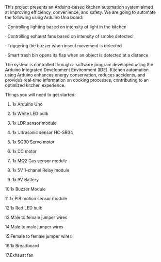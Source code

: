 This project presents an Arduino-based kitchen automation system aimed at improving efficiency, convenience, and safety. We are going to automate the following using Arduino Uno board:

· Controlling lighting based on intensity of light in the kitchen

· Controlling exhaust fans based on intensity of smoke detected

· Triggering the buzzer when insect movement is detected

· Smart trash bin opens its flap when an object is detected at a distance

The system is controlled through a software program developed using the Arduino Integrated Development Environment (IDE). Kitchen automation using Arduino enhances energy conservation, reduces accidents, and provides real-time information on cooking processes, contributing to an optimized kitchen experience.

Things you will need to get started:

1. 1x Arduino Uno

2. 1x White LED bulb

3. 1x LDR sensor module

4. 1x Ultrasonic sensor HC-SR04

5. 1x SG90 Servo motor

6. 1x DC motor

7. 1x MQ2 Gas sensor module

8. 1x 5V 1-chanel Relay module

9. 1x 9V Battery

10.1x Buzzer Module

11.1x PIR motion sensor module

12.1x Red LED bulb

13.Male to female jumper wires

14.Male to male jumper wires

15.Female to female jumper wires

16.1x Breadboard

17.Exhaust fan
